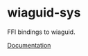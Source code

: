 # wiaguid-sys #
FFI bindings to wiaguid.

[Documentation](https://retep998.github.io/doc/wiaguid-sys/)
